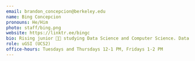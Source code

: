 ```yaml
---
email: brandon_concepcion@berkeley.edu
name: Bing Concepcion
pronouns: He/Him
photo: staff/bing.png
website: https://linktr.ee/bingc
bio: Rising junior 👴🏼 studying Data Science and Computer Science. Data 8 will always be my favorite class 😊
role: uGSI (UCS2)
office-hours: Tuesdays and Thursdays 12-1 PM, Fridays 1-2 PM
---
```

